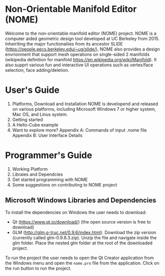# Non-Orientable Manifold Editor (NOME)
Welcome to the non-orientable manifold editor (NOME) project. NOME is a computer aided geometric design tool developed at UC Berkeley from 2015. Inheiriting the major functionaliies from its ancestor SLIDE (https://people.eecs.berkeley.edu/~ug/slide/), NOME also provides a design envrionment that support mesh operations on single-sided 2 manifolds (wikipedia definition for manifold https://en.wikipedia.org/wiki/Manifold). It also supprt various fun and interactive UI operations such as vertex/face selection, face adding/deletion.

# User's Guide
1. Platforms, Download and Installation
NOME is developend and released on various platforms, including Microsoft Windows 7 or higher system, Mac OS, and Linus system.
2. Getting started
3. A Hello-Cube example
4. Want to explore more?
Appendix A: Commands of input .nome file
Appendix B: User Interface Details

# Programmer's Guide
1. Working Platform
2. Libraies and Dependcies
3. Get started programming with NOME
4. Some suggestions on contributing to NOME project

## Microsoft Windows Libraries and Dependencies
To install the dependencies on Windows the user needs to download:
  * Qt (https://www.qt.io/download/) (the open source version is free to download)
  * GLM (http://glm.g-truc.net/0.9.6/index.html). Download the zip version (currently called glm-0.9.8.3.zip). Unzip the file and navigate inside the glm folder. Place the nested glm folder at the root of the downloaded project. 

To run the project the user needs to open the Qt Creator application from the Windows menu and open the `nome.pro` file from the application. Click on the run button to run the project.

